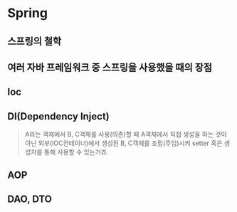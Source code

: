 # Spring

## 스프링의 철학

## 여러 자바 프레임워크 중 스프링을 사용했을 때의 장점

## Ioc

## DI(Dependency Inject)
> A라는 객체에서 B, C객체를 사용(의존)할 때 A객체에서 직접 생성을 하는 것이 아닌 외부(IOC컨테이너)에서 생성된 B, C객체를 조립(주입)시켜 setter 혹은 생성자를 통해 사용할 수 있는거죠.

## AOP

## DAO, DTO
